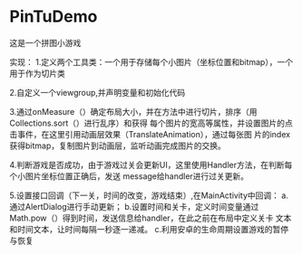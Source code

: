 # PinTuDemo
这是一个拼图小游戏

实现：
1.定义两个工具类：一个用于存储每个小图片（坐标位置和bitmap），一个用于作为切片类

2.自定义一个viewgroup,并声明变量和初始化代码

3.通过onMeasure（）确定布局大小，并在方法中进行切片，排序（用Collections.sort（）进行乱序）和获得
每个图片的宽高等属性，并设置图片的点击事件，在这里引用动画层效果（TranslateAnimation），通过每张图
片的index获得bitmap，复制图片到动画层，监听动画完成图片的交换。

4.判断游戏是否成功，由于游戏过关会更新UI，这里使用Handler方法，在判断每个小图片坐标位置正确后，发送
message给handler进行过关更新。

5.设置接口回调（下一关，时间的改变，游戏结束）,在MainActivity中回调：
a.通过AlertDialog进行手动更新；
b.设置时间和关卡，定义时间变量通过Math.pow（）得到时间，发送信息给handler，在此之前在布局中定义关卡
文本和时间文本，让时间每隔一秒逐一递减。
c.利用安卓的生命周期设置游戏的暂停与恢复

